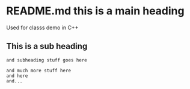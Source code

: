 # README.md this is a main heading #
Used for classs demo in C++
## This is a sub heading ##
    and subheading stuff goes here
    
    and much more stuff here
    and here
    and...
